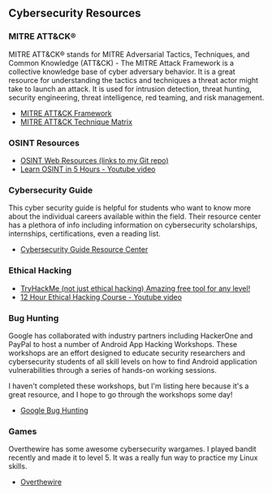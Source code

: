 <h2>Cybersecurity Resources</h2>
<h3>MITRE ATT&CK®</h3>
<p>MITRE ATT&CK® stands for MITRE Adversarial Tactics, Techniques, and Common Knowledge (ATT&CK) - The MITRE Attack Framework is a collective knowledge base of cyber adversary behavior. It is a great resource for understanding the tactics and techniques a threat actor might take to launch an attack. It is used for intrusion detection, threat hunting, security engineering, threat intelligence, red teaming, and risk management.</p>
<ul>
    <li><a href="https://attack.mitre.org/matrices/enterprise/" target="_blank">MITRE ATT&CK Framework</a></li>
    <li><a href="https://collaborate.mitre.org/attackics/index.php/Technique_Matrix" target="_blank">MITRE ATT&CK Technique Matrix</a></li>
</ul>
<h3>OSINT Resources</h3>
<ul>
    <li><a href="https://github.com/tinaellis/cybersecurity-notes/tree/main/OSINT" target="_blank">OSINT Web Resources (links to my Git repo)</a></li>
    <li><a href="https://youtu.be/qwA6MmbeGNo" target="_blank">Learn OSINT in 5 Hours - Youtube video</a></li>
</ul>
<h3>Cybersecurity Guide</h3>
<p>This cyber security guide is helpful for students who want to know more about the individual careers available within the field. Their resource center has a plethora of info including information on cybersecurity scholarships, internships, certifications, even a reading list.</p>
<ul>
    <li><a href="https://cybersecurityguide.org/resources/" target="_blank">Cybersecurity Guide Resource Center</a></li>
</ul>
<h3>Ethical Hacking</h3>
<ul>
    <li><a href="https://tryhackme.com/" target="_blank">TryHackMe (not just ethical hacking) Amazing free tool for any level!</a></li>
    <li><a href="https://youtu.be/fNzpcB7ODxQ" target="_blank">12 Hour Ethical Hacking Course - Youtube video</a></li>
</ul>
<h3>Bug Hunting</h3>
<p>Google has collaborated with industry partners including HackerOne and PayPal to host a number of Android App Hacking Workshops. These workshops are an effort designed to educate security researchers and cybersecurity students of all skill levels on how to find Android application vulnerabilities through a series of hands-on working sessions.</p>
<p>I haven't completed these workshops, but I'm listing here because it's a great resource, and I hope to go through the workshops some day!</p>
<ul>
    <li><a href="https://bughunters.google.com/learn/presentations/5783688075542528" target="_blank">Google Bug Hunting</a></li>
</ul>
<h3>Games</h3>
<p>Overthewire has some awesome cybersecurity wargames. I played bandit recently and made it to level 5. It was a really fun way to practice my Linux skills.</p>
<ul>
    <li><a href="https://overthewire.org/wargames/" target="_blank">Overthewire</a></li>
</ul>